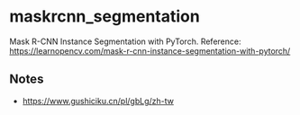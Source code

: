 # maskrcnn_segmentation
Mask R-CNN Instance Segmentation with PyTorch. Reference: https://learnopencv.com/mask-r-cnn-instance-segmentation-with-pytorch/

## Notes
* https://www.gushiciku.cn/pl/gbLg/zh-tw
